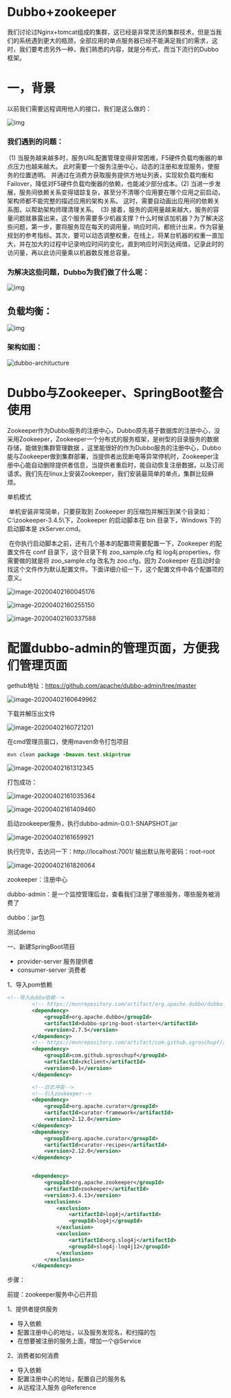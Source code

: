 # Dubbo+zookeeper

我们讨论过Nginx+tomcat组成的集群，这已经是非常灵活的集群技术，但是当我们的系统遇到更大的瓶颈，全部应用的单点服务器已经不能满足我们的需求，这时，我们要考虑另外一种，我们熟悉的内容，就是分布式，而当下流行的Dubbo框架。

# 一，背景

  以前我们需要远程调用他人的接口，我们是这么做的：

![img](Dubbo+zookeeper.assets/20150814204116771.jfif)



### 我们遇到的问题：

​    (1) 当服务越来越多时，服务URL配置管理变得非常困难，F5硬件负载均衡器的单点压力也越来越大。
此时需要一个服务注册中心，动态的注册和发现服务，使服务的位置透明。
并通过在消费方获取服务提供方地址列表，实现软负载均衡和Failover，降低对F5硬件负载均衡器的依赖，也能减少部分成本。
​    (2) 当进一步发展，服务间依赖关系变得错踪复杂，甚至分不清哪个应用要在哪个应用之前启动，架构师都不能完整的描述应用的架构关系。
这时，需要自动画出应用间的依赖关系图，以帮助架构师理清理关系。
​    (3) 接着，服务的调用量越来越大，服务的容量问题就暴露出来，这个服务需要多少机器支撑？什么时候该加机器？
​    为了解决这些问题，第一步，要将服务现在每天的调用量，响应时间，都统计出来，作为容量规划的参考指标。
​    其次，要可以动态调整权重，在线上，将某台机器的权重一直加大，并在加大的过程中记录响应时间的变化，直到响应时间到达阀值，记录此时的访问量，再以此访问量乘以机器数反推总容量。

###  为解决这些问题，Dubbo为我们做了什么呢：

![img](Dubbo+zookeeper.assets/20150814204639531.jfif)



## 负载均衡：

![img](Dubbo+zookeeper.assets/20150814205517097.jfif)



###    架构如图：

![dubbo-architucture](Dubbo+zookeeper.assets/dubbo-architecture.jpg)



# Dubbo与Zookeeper、SpringBoot整合使用

 Zookeeper作为Dubbo服务的注册中心，Dubbo原先基于数据库的注册中心，没采用Zookeeper，Zookeeper一个分布式的服务框架，是树型的目录服务的数据存储，能做到集群管理数据 ，这里能很好的作为Dubbo服务的注册中心，Dubbo能与Zookeeper做到集群部署，当提供者出现断电等异常停机时，Zookeeper注册中心能自动删除提供者信息，当提供者重启时，能自动恢复注册数据，以及订阅请求。我们先在linux上安装Zookeeper，我们安装最简单的单点，集群比较麻烦。



单机模式

​    单机安装非常简单，只要获取到 Zookeeper 的压缩包并解压到某个目录如：C:\zookeeper-3.4.5\下，Zookeeper 的启动脚本在 bin 目录下，Windows 下的启动脚本是 zkServer.cmd。

​    在你执行启动脚本之前，还有几个基本的配置项需要配置一下，Zookeeper 的配置文件在 conf 目录下，这个目录下有 zoo_sample.cfg 和 log4j.properties，你需要做的就是将 zoo_sample.cfg 改名为 zoo.cfg，因为 Zookeeper 在启动时会找这个文件作为默认配置文件。下面详细介绍一下，这个配置文件中各个配置项的意义。

![image-20200402160045176](Dubbo+zookeeper.assets/image-20200402160045176.png)



![image-20200402160255150](Dubbo+zookeeper.assets/image-20200402160255150.png)

![image-20200402160337588](Dubbo+zookeeper.assets/image-20200402160337588.png)



# 配置dubbo-admin的管理页面，方便我们管理页面

gethub地址：https://github.com/apache/dubbo-admin/tree/master

![image-20200402160649962](Dubbo+zookeeper.assets/image-20200402160649962.png)



下载并解压出文件

![image-20200402160721201](Dubbo+zookeeper.assets/image-20200402160721201.png)

在cmd管理员窗口，使用maven命令打包项目

```java
mvn clean package -Dmaven.test.skip=true
```



![image-20200402161312345](Dubbo+zookeeper.assets/image-20200402161312345.png)

打包成功：

![image-20200402161035364](Dubbo+zookeeper.assets/image-20200402161035364.png)

![image-20200402161409460](Dubbo+zookeeper.assets/image-20200402161409460.png)



启动zookeeper服务，执行dubbo-admin-0.0.1-SNAPSHOT.jar

![image-20200402161659921](Dubbo+zookeeper.assets/image-20200402161659921.png)

执行完毕，去访问一下：http://localhost:7001/  输出默认账号密码：root-root

![image-20200402161826064](Dubbo+zookeeper.assets/image-20200402161826064.png)



zookeeper：注册中心

dubbo-admin：是一个监控管理后台，查看我们注册了哪些服务，哪些服务被消费了

dubbo：jar包





测试demo

一、新建SpringBoot项目

- provider-server 服务提供者
- consumer-server 消费者

1、导入pom依赖

```xml
<!--导入dubbo依赖-->
        <!-- https://mvnrepository.com/artifact/org.apache.dubbo/dubbo-spring-boot-starter -->
        <dependency>
            <groupId>org.apache.dubbo</groupId>
            <artifactId>dubbo-spring-boot-starter</artifactId>
            <version>2.7.5</version>
        </dependency>
        <!-- https://mvnrepository.com/artifact/com.github.sgroschupf/zkclient -->
        <dependency>
            <groupId>com.github.sgroschupf</groupId>
            <artifactId>zkclient</artifactId>
            <version>0.1</version>
        </dependency>

        <!--日志冲突-->
        <!--引入zookeeper-->
        <dependency>
            <groupId>org.apache.curator</groupId>
            <artifactId>curator-framework</artifactId>
            <version>2.12.0</version>
        </dependency>
        <dependency>
            <groupId>org.apache.curator</groupId>
            <artifactId>curator-recipes</artifactId>
            <version>2.12.0</version>
        </dependency>


        <dependency>
            <groupId>org.apache.zookeeper</groupId>
            <artifactId>zookeeper</artifactId>
            <version>3.4.13</version>
            <exclusions>
                <exclusion>
                    <artifactId>log4j</artifactId>
                    <groupId>log4j</groupId>
                </exclusion>
                <exclusion>
                    <artifactId>org.slog4j</artifactId>
                    <groupId>slog4j-log4j12</groupId>
                </exclusion>
            </exclusions>
        </dependency>
```



步骤：

前提：zookeeper服务中心已开启

1、提供者提供服务

- 导入依赖
- 配置注册中心的地址，以及服务发现名，和扫描的包
- 在想要被注册的服务上面，增加一个@Service

2、消费者如何消费

- 导入依赖
- 配置注册中心的地址，配置自己的服务名
- 从远程注入服务 @Reference

